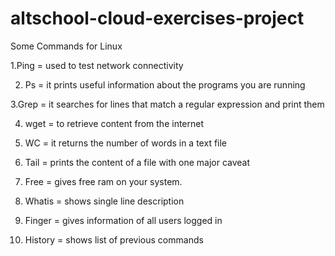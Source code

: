# altschool-cloud-exercises-project
Some Commands for Linux

1.Ping  = used to test network connectivity

2.  Ps  = it prints useful information about the programs you are running 

3.Grep = it searches for lines that match a regular expression and print them 

4. wget = to retrieve content from the internet 

5. WC = it returns the number of words in a text file  

6. Tail = prints the content of a file with one major caveat 

7. Free = gives free ram on your system. 

9. Whatis = shows single line description 

8. Finger = gives information of all users logged in 

10. History = shows list of previous commands 
